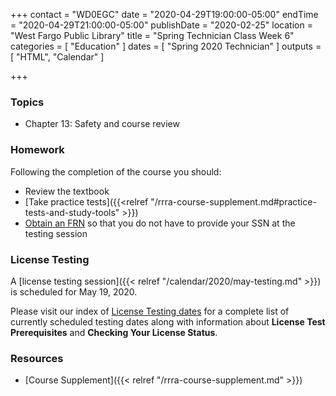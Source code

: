 +++
contact = "WD0EGC"
date = "2020-04-29T19:00:00-05:00"
endTime = "2020-04-29T21:00:00-05:00"
publishDate = "2020-02-25"
location = "West Fargo Public Library"
title = "Spring Technician Class Week 6"
categories = [ "Education" ]
dates = [ "Spring 2020 Technician" ]
outputs = [ "HTML", "Calendar" ]

+++
### Topics

* Chapter 13: Safety and course review

### Homework

Following the completion of the course you should:

* Review the textbook
* [Take practice tests]({{<relref "/rrra-course-supplement.md#practice-tests-and-study-tools" >}})
* [Obtain an FRN](http://wireless.fcc.gov/uls/index.htm?job=about_getting_started) so that you do not have to provide your SSN at the testing session

### License Testing

A [license testing session]({{< relref "/calendar/2020/may-testing.md" >}})
is scheduled for May 19, 2020.

Please visit our index of [License Testing dates](/dates/license-testing/)
for a complete list of currently scheduled testing dates along with
information about **License Test Prerequisites** and **Checking Your License
Status**.

### Resources

* [Course Supplement]({{< relref "/rrra-course-supplement.md" >}})
<!--* [Syllabus](/s/2xabO1oD5mbpVRh)-->
